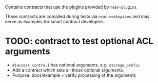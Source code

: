 Contains contracts that use the plugins provided by `near-plugins`.

These contracts are compiled during tests via `near-workspaces` and may serve as examples for smart contract developers.

# TODO: contract to test optional ACL arguments
- `#[access_control]` has optional arguments, e.g. `storage_prefix`.
- Add a contract which sets all those optional arguments.
- Purpose: docs/example + verify processing of the arguments
